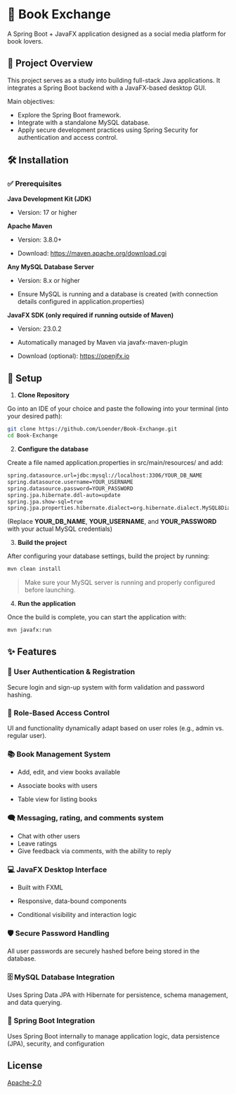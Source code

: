 # 📖 Book Exchange

A Spring Boot + JavaFX application designed as a social media platform for book lovers.

## 🎯 Project Overview

This project serves as a study into building full-stack Java applications. It integrates a Spring Boot backend with a JavaFX-based desktop GUI.

Main objectives:
- Explore the Spring Boot framework.
- Integrate with a standalone MySQL database.
- Apply secure development practices using Spring Security for authentication and access control.


## 🛠 Installation

### ✅ Prerequisites

**Java Development Kit (JDK)**

- Version: 17 or higher

 **Apache Maven**

- Version: 3.8.0+

- Download: https://maven.apache.org/download.cgi

**Any MySQL Database Server**

- Version: 8.x or higher

- Ensure MySQL is running and a database is created (with connection details configured in application.properties)

 **JavaFX SDK (only required if running outside of Maven)**

- Version: 23.0.2

- Automatically managed by Maven via javafx-maven-plugin

- Download (optional): https://openjfx.io

## 🚀 Setup

1. **Clone Repository**

Go into an IDE of your choice and paste the following into your terminal (into your desired path):

```bash
git clone https://github.com/Loender/Book-Exchange.git
cd Book-Exchange
```

2. **Configure the database** 

Create a file named application.properties in src/main/resources/ and add:

```bash
spring.datasource.url=jdbc:mysql://localhost:3306/YOUR_DB_NAME
spring.datasource.username=YOUR_USERNAME
spring.datasource.password=YOUR_PASSWORD
spring.jpa.hibernate.ddl-auto=update
spring.jpa.show-sql=true
spring.jpa.properties.hibernate.dialect=org.hibernate.dialect.MySQL8Dialect
```
(Replace **YOUR_DB_NAME**, **YOUR_USERNAME**, and **YOUR_PASSWORD** with your actual MySQL credentials)

3. **Build the project**

After configuring your database settings, build the project by running:
```bash
mvn clean install
```
> Make sure your MySQL server is running and properly configured before launching.
4. **Run the application**


Once the build is complete, you can start the application with:
```bash
mvn javafx:run
```


## ✨ Features

### 🔐 User Authentication & Registration
Secure login and sign-up system with form validation and password hashing.

### 👥 Role-Based Access Control
UI and functionality dynamically adapt based on user roles (e.g., admin vs. regular user).

### 📚 Book Management System

- Add, edit, and view books available

- Associate books with users

- Table view for listing books

### 🗨️ Messaging, rating, and comments system
- Chat with other users
- Leave ratings
- Give feedback via comments, with the ability to reply

### 💻 JavaFX Desktop Interface

- Built with FXML

- Responsive, data-bound components

- Conditional visibility and interaction logic

### 🛡️ Secure Password Handling
All user passwords are securely hashed before being stored in the database.

### 🗄️ MySQL Database Integration
Uses Spring Data JPA with Hibernate for persistence, schema management, and data querying.

### 🚀 Spring Boot Integration
Uses Spring Boot internally to manage application logic, data persistence (JPA), security, and configuration
## License

[Apache-2.0](https://choosealicense.com/licenses/apache-2.0/)
